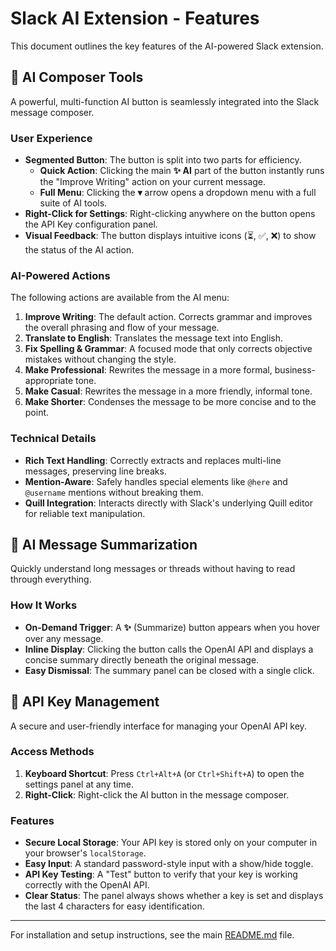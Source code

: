 # Slack AI Extension - Features

This document outlines the key features of the AI-powered Slack extension.

## 📝 AI Composer Tools

A powerful, multi-function AI button is seamlessly integrated into the Slack message composer.

### User Experience
- **Segmented Button**: The button is split into two parts for efficiency.
  - **Quick Action**: Clicking the main **✨ AI** part of the button instantly runs the "Improve Writing" action on your current message.
  - **Full Menu**: Clicking the **▾** arrow opens a dropdown menu with a full suite of AI tools.
- **Right-Click for Settings**: Right-clicking anywhere on the button opens the API Key configuration panel.
- **Visual Feedback**: The button displays intuitive icons (⏳, ✅, ❌) to show the status of the AI action.

### AI-Powered Actions
The following actions are available from the AI menu:
1.  **Improve Writing**: The default action. Corrects grammar and improves the overall phrasing and flow of your message.
2.  **Translate to English**: Translates the message text into English.
3.  **Fix Spelling & Grammar**: A focused mode that only corrects objective mistakes without changing the style.
4.  **Make Professional**: Rewrites the message in a more formal, business-appropriate tone.
5.  **Make Casual**: Rewrites the message in a more friendly, informal tone.
6.  **Make Shorter**: Condenses the message to be more concise and to the point.

### Technical Details
- **Rich Text Handling**: Correctly extracts and replaces multi-line messages, preserving line breaks.
- **Mention-Aware**: Safely handles special elements like `@here` and `@username` mentions without breaking them.
- **Quill Integration**: Interacts directly with Slack's underlying Quill editor for reliable text manipulation.

## 🤖 AI Message Summarization

Quickly understand long messages or threads without having to read through everything.

### How It Works
- **On-Demand Trigger**: A **✨** (Summarize) button appears when you hover over any message.
- **Inline Display**: Clicking the button calls the OpenAI API and displays a concise summary directly beneath the original message.
- **Easy Dismissal**: The summary panel can be closed with a single click.

## 🔐 API Key Management

A secure and user-friendly interface for managing your OpenAI API key.

### Access Methods
1.  **Keyboard Shortcut**: Press `Ctrl+Alt+A` (or `Ctrl+Shift+A`) to open the settings panel at any time.
2.  **Right-Click**: Right-click the AI button in the message composer.

### Features
- **Secure Local Storage**: Your API key is stored only on your computer in your browser's `localStorage`.
- **Easy Input**: A standard password-style input with a show/hide toggle.
- **API Key Testing**: A "Test" button to verify that your key is working correctly with the OpenAI API.
- **Clear Status**: The panel always shows whether a key is set and displays the last 4 characters for easy identification.

---
For installation and setup instructions, see the main [README.md](README.md) file. 